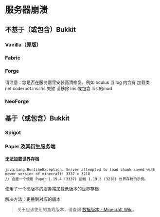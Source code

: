 # 服务器崩溃

## 不基于（或包含）Bukkit

### Vanilla（原版）

### Fabric

### Forge

请注意：您是否在服务器里安装高清修复，例如 oculus
当 log 内含有 加载类 net.coderbot.iris.Iris 失败
请移除 Iris 或包含 Iris 的mod

### NeoForge

## 基于（或包含）Bukkit

### Spigot

### Paper 及其衍生服务端

#### 无法加载世界存档

```
java.lang.RuntimeException: Server attempted to load chunk saved with newer version of minecraft! 3337 > 3218
// 这是一个使用 Paper 1.19.4 (3337) 加载 1.19.3 (3218) 世界存档的示例。
```

使用了一个高版本的服务端加载低版本的世界存档

解决方法：更换到对应的版本

> 关于应该使用的游戏版本，请查阅 [数据版本 - Minecraft Wiki](https://minecraft.fandom.com/zh/wiki/数据版本#数据版本列表)。
